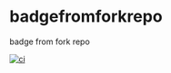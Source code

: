 # badgefromforkrepo
badge from fork repo

[![ci](https://github.com/wechorg/badgefromforkrepo/actions/workflows/blank.yml/badge.svg)](https://github.com/wechorg/badgefromforkrepo/actions/workflows/blank.yml)
